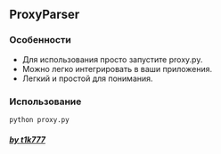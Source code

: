 ## ProxyParser 
### Особенности

- Для использования просто запустите proxy.py. 
- Можно легко интегрировать в ваши приложения.
- Легкий и простой для понимания.

### Использование
`python proxy.py`


##### [by t1k777](https://github.com/T1K777 "by t1k777")
